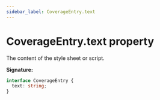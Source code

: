 ```yaml
---
sidebar_label: CoverageEntry.text
---
```


# CoverageEntry.text property

The content of the style sheet or script.

**Signature:**

```typescript
interface CoverageEntry {
  text: string;
}
```
